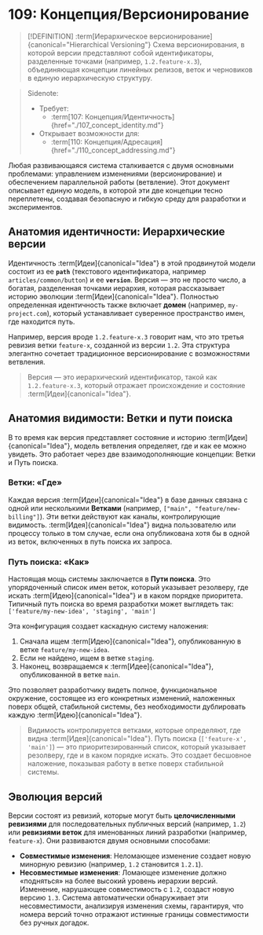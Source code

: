 # 109: Концепция/Версионирование

> [!DEFINITION] :term[Иерархическое версионирование]{canonical="Hierarchical Versioning"}
> Схема версионирования, в которой версии представляют собой идентификаторы, разделенные точками (например, `1.2.feature-x.3`), объединяющая концепции линейных релизов, веток и черновиков в единую иерархическую структуру.

> Sidenote:
> - Требует:
>   - :term[107: Концепция/Идентичность]{href="./107_concept_identity.md"}
> - Открывает возможности для:
>   - :term[110: Концепция/Адресация]{href="./110_concept_addressing.md"}

Любая развивающаяся система сталкивается с двумя основными проблемами: управлением изменениями (версионирование) и обеспечением параллельной работы (ветвление). Этот документ описывает единую модель, в которой эти две концепции тесно переплетены, создавая безопасную и гибкую среду для разработки и экспериментов.

## Анатомия идентичности: Иерархические версии

Идентичность :term[Идеи]{canonical="Idea"} в этой продвинутой модели состоит из ее **`path`** (текстового идентификатора, например `articles/common/button`) и ее **`version`**. Версия — это не просто число, а богатая, разделенная точками иерархия, которая рассказывает историю эволюции :term[Идеи]{canonical="Idea"}. Полностью определенная идентичность также включает **домен** (например, `my-project.com`), который устанавливает суверенное пространство имен, где находится путь.

Например, версия вроде `1.2.feature-x.3` говорит нам, что это третья ревизия ветки `feature-x`, созданной из версии `1.2`. Эта структура элегантно сочетает традиционное версионирование с возможностями ветвления.

> Версия — это иерархический идентификатор, такой как `1.2.feature-x.3`, который отражает происхождение и состояние :term[Идеи]{canonical="Idea"}.

## Анатомия видимости: Ветки и пути поиска

В то время как версия представляет состояние и историю :term[Идеи]{canonical="Idea"}, модель ветвления определяет, где и как ее можно увидеть. Это работает через две взаимодополняющие концепции: Ветки и Путь поиска.

### Ветки: «Где»

Каждая версия :term[Идеи]{canonical="Idea"} в базе данных связана с одной или несколькими **Ветками** (например, `["main", "feature/new-billing"]`). Эти ветки действуют как каналы, контролирующие видимость. :term[Идея]{canonical="Idea"} видна пользователю или процессу только в том случае, если она опубликована хотя бы в одной из веток, включенных в путь поиска их запроса.

### Путь поиска: «Как»

Настоящая мощь системы заключается в **Пути поиска**. Это упорядоченный список имен веток, который указывает резолверу, где искать :term[Идею]{canonical="Idea"} и в каком порядке приоритета. Типичный путь поиска во время разработки может выглядеть так: `['feature/my-new-idea', 'staging', 'main']`

Эта конфигурация создает каскадную систему наложения:

1.  Сначала ищем :term[Идею]{canonical="Idea"}, опубликованную в ветке `feature/my-new-idea`.
2.  Если не найдено, ищем в ветке `staging`.
3.  Наконец, возвращаемся к :term[Идее]{canonical="Idea"}, опубликованной в ветке `main`.

Это позволяет разработчику видеть полное, функциональное окружение, состоящее из его конкретных изменений, наложенных поверх общей, стабильной системы, без необходимости дублировать каждую :term[Идею]{canonical="Idea"}.

> Видимость контролируется ветками, которые определяют, где видна :term[Идея]{canonical="Idea"}.
> Путь поиска (`['feature-x', 'main']`) — это приоритезированный список, который указывает резолверу, где и в каком порядке искать. Это создает бесшовное наложение, показывая работу в ветке поверх стабильной системы.

## Эволюция версий

Версии состоят из ревизий, которые могут быть **целочисленными ревизиями** для последовательных публичных версий (например, `1.2`) или **ревизиями веток** для именованных линий разработки (например, `feature-x`). Они развиваются двумя основными способами:

- **Совместимые изменения**: Неломающее изменение создает новую минорную ревизию (например, `1.2` становится `1.2.1`).
- **Несовместимые изменения**: Ломающее изменение должно «подняться» на более высокий уровень иерархии версий. Изменение, нарушающее совместимость с `1.2`, создаст новую версию `1.3`. Система автоматически обнаруживает эти несовместимости, анализируя изменения схемы, гарантируя, что номера версий точно отражают истинные границы совместимости без ручных догадок.
